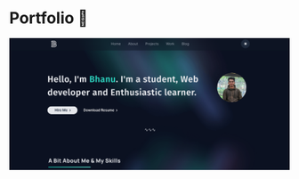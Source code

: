 # Portfolio 🚀

[![Portfolio Homepage](./src/Images/Home_ss.png "Click on the Image!")](https://www.itsbhanu.com)  
